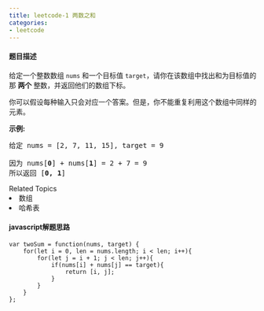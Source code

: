```yaml
---
title: leetcode-1 两数之和
categories: 
- leetcode
---
```

#### 题目描述
<p>给定一个整数数组 <code>nums</code>&nbsp;和一个目标值 <code>target</code>，请你在该数组中找出和为目标值的那&nbsp;<strong>两个</strong>&nbsp;整数，并返回他们的数组下标。</p>
<!--more-->
<p>你可以假设每种输入只会对应一个答案。但是，你不能重复利用这个数组中同样的元素。</p>

<p><strong>示例:</strong></p>

<pre>给定 nums = [2, 7, 11, 15], target = 9

因为 nums[<strong>0</strong>] + nums[<strong>1</strong>] = 2 + 7 = 9
所以返回 [<strong>0, 1</strong>]
</pre>
<div><div>Related Topics</div><div><li>数组</li><li>哈希表</li></div></div>

#### javascript解题思路
```
var twoSum = function(nums, target) {
    for(let i = 0, len = nums.length; i < len; i++){
        for(let j = i + 1; j < len; j++){
            if(nums[i] + nums[j] == target){
                return [i, j];
            }
        }
    }
};
```